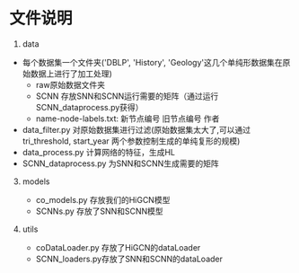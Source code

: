 # 文件说明

1. data
* 每个数据集一个文件夹('DBLP', 'History', 'Geology'这几个单纯形数据集在原始数据上进行了加工处理)
  * raw原始数据文件夹
  * SCNN 存放SNN和SCNN运行需要的矩阵（通过运行SCNN_dataprocess.py获得）
  * name-node-labels.txt: 新节点编号 旧节点编号 作者
* data_filter.py 对原始数据集进行过滤(原始数据集太大了,可以通过tri_threshold, start_year 两个参数控制生成的单纯复形的规模)
* data_process.py 计算网络的特征，生成HL
* SCNN_dataprocess.py 为SNN和SCNN生成需要的矩阵

3. models
   * co_models.py 存放我们的HiGCN模型
   * SCNNs.py 存放了SNN和SCNN模型

4. utils
   * coDataLoader.py 存放了HiGCN的dataLoader
   * SCNN_loaders.py存放了SNN和SCNN的dataLoader

